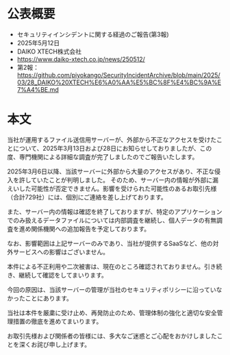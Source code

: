# 公表概要
- セキュリティインシデントに関する経過のご報告(第3報)
- 2025年5月12日
- DAIKO XTECH株式会社
- https://www.daiko-xtech.co.jp/news/250512/
- 第2報：https://github.com/piyokango/SecurityIncidentArchive/blob/main/2025/03/28_DAIKO%20XTECH%E6%A0%AA%E5%BC%8F%E4%BC%9A%E7%A4%BE.md

# 本文
当社が運用するファイル送信用サーバーが、外部から不正なアクセスを受けたことについて、2025年3月13日および28日にお知らせしておりましたが、この度、専門機関による詳細な調査が完了しましたのでご報告いたします。

2025年3月6日以降、当該サーバーに外部から大量のアクセスがあり、不正な侵入を許していたことが判明しました。
そのため、サーバー内の情報が外部に漏えいした可能性が否定できません。影響を受けられた可能性のあるお取引先様（合計729社）には、個別にご連絡を差し上げております。

また、サーバー内の情報は確認を終了しておりますが、特定のアプリケーションでのみ扱えるデータファイルについては内部調査を継続し、個人データの有無調査を進め関係機関への追加報告を予定しております。 

なお、影響範囲は上記サーバーのみであり、当社が提供するSaaSなど、他の対外サービスへの影響はございません。

本件による不正利用や二次被害は、現在のところ確認されておりません。引き続き、継続して確認をしてまいります。

今回の原因は、当該サーバーの管理が当社のセキュリティポリシーに沿っていなかったことにあります。

当社は本件を厳粛に受け止め、再発防止のため、管理体制の強化と適切な安全管理措置の徹底を進めてまいります。

お取引先様および関係者の皆様には、多大なご迷惑とご心配をおかけしましたことを深くお詫び申し上げます。

